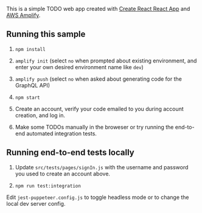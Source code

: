 This is a simple TODO web app created with [Create React React App](https://github.com/facebook/create-react-app) and [AWS Amplify](https://aws-amplify.github.io/).

## Running this sample
1. `npm install`

1. `amplify init` (select `no` when prompted about existing environment, and enter your own desired environment name like `dev`)

1. `amplify push` (select `no` when asked about generating code for the GraphQL API)


1. `npm start`

1. Create an account, verify your code emailed to you during account creation, and log in.

1. Make some TODOs manually in the broweser or try running the end-to-end automated integration tests.


## Running end-to-end tests locally
1. Update `src/tests/pages/signIn.js` with the username and password you used to create an account above.

1. `npm run test:integration`

Edit `jest-puppeteer.config.js` to toggle headless mode or to change the local dev server config.



